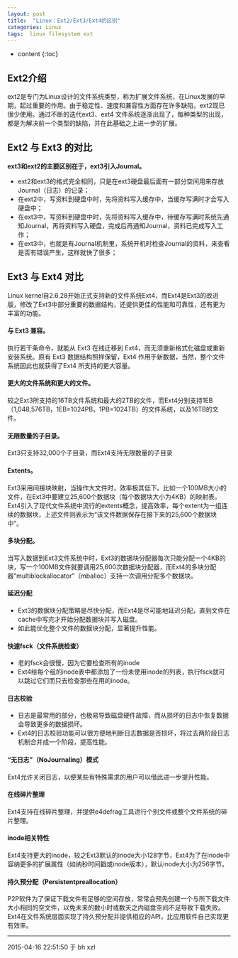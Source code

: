 ```yaml
---
layout: post
title:  "Linux：Ext2/Ext3/Ext4的区别"
categories: Linux
tags:  linux filesystem ext 
---
```


* content
{:toc}

## Ext2介绍

ext2是专门为Linux设计的文件系统类型，称为扩展文件系统，在Linux发展的早期，起过重要的作用。由于稳定性、速度和兼容性方面存在许多缺陷，ext2现已很少使用。通过不断的迭代ext3、ext4 文件系统逐渐出现了，每种类型的出现，都是为解决前一个类型的缺陷，并在此基础之上进一步的扩展。





## Ext2 与 Ext3 的对比

**ext3和ext2的主要区别在于，ext3引入Journal。**

- ext2和ext3的格式完全相同，只是在ext3硬盘最后面有一部分空间用来存放Journal（日志）的记录；
- 在ext2中，写资料到硬盘中时，先将资料写入缓存中，当缓存写满时才会写入硬盘中；
- 在ext3中，写资料到硬盘中时，先将资料写入缓存中，待缓存写满时系统先通知Journal，再将资料写入硬盘，完成后再通知Journal，资料已完成写入工作；
- 在ext3中，也就是有Journal机制里，系统开机时检查Journal的资料，来查看是否有错误产生，这样就快了很多；

## Ext3 与 Ext4 对比

Linux kernel自2.6.28开始正式支持新的文件系统Ext4，而Ext4是Ext3的改进版，修改了Ext3中部分重要的数据结构，还提供更佳的性能和可靠性，还有更为丰富的功能。


#### 与 Ext3 兼容。 

执行若干条命令，就能从 Ext3 在线迁移到 Ext4，而无须重新格式化磁盘或重新安装系统。原有 Ext3 数据结构照样保留，Ext4 作用于新数据，当然，整个文件系统因此也就获得了Ext4 所支持的更大容量。

#### 更大的文件系统和更大的文件。

较之Ext3所支持的16TB文件系统和最大的2TB的文件，而Ext4分别支持1EB（1,048,576TB，1EB=1024PB，1PB=1024TB）的文件系统，以及16TB的文件。

#### 无限数量的子目录。

Ext3只支持32,000个子目录，而Ext4支持无限数量的子目录

#### Extents。

Ext3采用间接块映射，当操作大文件时，效率极其低下。比如一个100MB大小的文件，在Ext3中要建立25,600个数据块（每个数据块大小为4KB）的映射表。Ext4引入了现代文件系统中流行的extents概念，提高效率，每个extent为一组连续的数据块，上述文件则表示为“该文件数据保存在接下来的25,600个数据块中”。
 
#### 多块分配。

当写入数据到Ext3文件系统中时，Ext3的数据块分配器每次只能分配一个4KB的块，写一个100MB文件就要调用25,600次数据块分配器，而Ext4的多块分配器“multiblockallocator”（mballoc）支持一次调用分配多个数据块。

#### 延迟分配

- Ext3的数据块分配策略是尽快分配，而Ext4是尽可能地延迟分配，直到文件在cache中写完才开始分配数据块并写入磁盘。
- 如此能优化整个文件的数据块分配，显著提升性能。
 
#### 快速fsck（文件系统检查）

- 老的fsck会很慢，因为它要检查所有的inode
- Ext4给每个组的inode表中都添加了一份未使用inode的列表，执行fsck就可以跳过它们而只去检查那些在用的inode。
 
#### 日志校验

- 日志是最常用的部分，也极易导致磁盘硬件故障，而从损坏的日志中恢复数据会导致更多的数据损坏。
- Ext4的日志校验功能可以很方便地判断日志数据是否损坏，将过去两阶段日志机制合并成一个阶段，提高性能。

#### “无日志”（NoJournaling）模式

Ext4允许关闭日志，以便某些有特殊需求的用户可以借此进一步提升性能。
 
#### 在线碎片整理

Ext4支持在线碎片整理，并提供e4defrag工具进行个别文件或整个文件系统的碎片整理。
 
#### inode相关特性

Ext4支持更大的inode，较之Ext3默认的inode大小128字节，Ext4为了在inode中容纳更多的扩展属性（如纳秒时间戳或inode版本），默认inode大小为256字节。

#### 持久预分配（Persistentpreallocation）

P2P软件为了保证下载文件有足够的空间存放，常常会预先创建一个与所下载文件大小相同的空文件，以免未来的数小时或数天之内磁盘空间不足导致下载失败。Ext4在文件系统层面实现了持久预分配并提供相应的API，比应用软件自己实现更有效率。

******
2015-04-16 22:51:50 于 bh xzl


